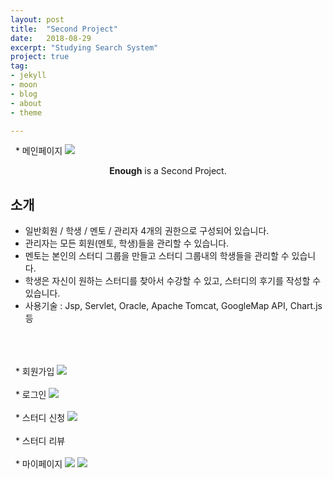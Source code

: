 ```yaml
---
layout: post
title:  "Second Project"
date:   2018-08-29
excerpt: "Studying Search System"
project: true
tag:
- jekyll 
- moon
- blog
- about
- theme

---
```

&nbsp;&nbsp;* 메인페이지
<img src="{{site.baseurl}}/assets/img/enough.PNG"/>

    
<center><b>Enough</b> is a Second Project.</center>
     
## 소개
* 일반회원 / 학생 / 멘토 / 관리자 4개의 권한으로 구성되어 있습니다.
* 관리자는 모든 회원(멘토, 학생)들을 관리할 수 있습니다.
* 멘토는 본인의 스터디 그룹을 만들고 스터디 그룹내의 학생들을 관리할 수 있습니다.
* 학생은 자신이 원하는 스터디를 찾아서 수강할 수 있고, 스터디의 후기를 작성할 수 있습니다.
* 사용기술 : Jsp, Servlet, Oracle, Apache Tomcat, GoogleMap API, Chart.js 등    
<br>
<br>
<br>
&nbsp;&nbsp;* 회원가입
<img src="{{site.baseurl}}/assets/img/enough_join.PNG"/>
<br>
<br>
&nbsp;&nbsp;* 로그인
<img src="{{site.baseurl}}/assets/img/enough_login.PNG"/>
<br>
<br>
&nbsp;&nbsp;* 스터디 신청
<img src="{{site.baseurl}}/assets/img/Enough5.PNG"/>
<br>
<br>
&nbsp;&nbsp;* 스터디 리뷰
<br>
<br>
&nbsp;&nbsp;* 마이페이지
<img src="{{site.baseurl}}/assets/img/Enough4.PNG"/>
<img src="{{site.baseurl}}/assets/img/Enough3.PNG"/>







